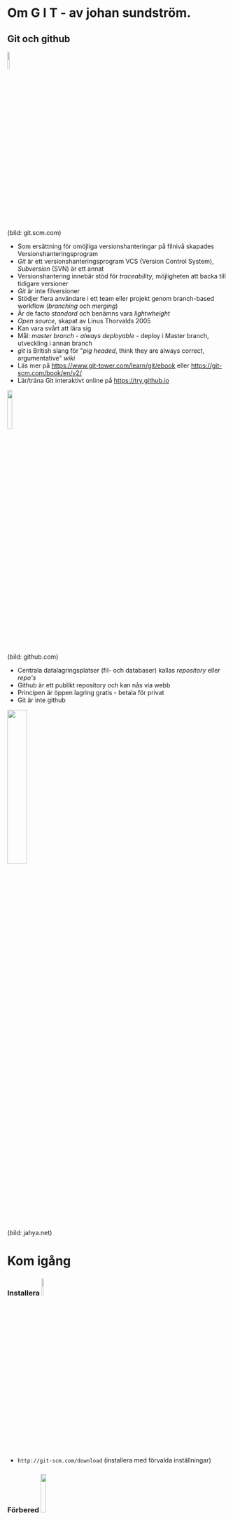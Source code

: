 # Om G I T - av johan sundström.
## Git och github
<img src="https://git-scm.com/images/logos/downloads/Git-Logo-2Color.png" width="10%" height="10%" />

(bild: git.scm.com)
* Som ersättning för omöjliga versionshanteringar på filnivå skapades Versionshanteringsprogram
* _Git_ är ett versionshanteringsprogram VCS (Version Control System), _Subversion_ (SVN) är ett annat
* Versionshantering innebär stöd för _traceability_, möjligheten att backa till tidigare versioner
* _Git_ är inte filversioner
* Stödjer flera användare i ett team eller projekt genom branch-based workflow (_branching_ och _merging_)
* Är de facto _standard_ och benämns vara _lightwheight_
* _Open source_, skapat av Linus Thorvalds 2005
* Kan vara svårt att lära sig
* Mål: _master branch - always deployable_ - deploy i Master branch, utveckling i annan branch
* _git_ is British slang för "_pig headed_, think they are always correct, argumentative" _wiki_
* Läs mer på <a href="https://www.git-tower.com/learn/git/ebook">https://www.git-tower.com/learn/git/ebook</a> eller <a href="https://git-scm.com/book/en/v2/">https://git-scm.com/book/en/v2/</a>
* Lär/träna Git interaktivt online på <a href="https://try.github.io">https://try.github.io</a>

<img src="https://crossbrowsertesting.com/design/images/github-logo.png" width="15%" height="15%" />

(bild: github.com)
* Centrala datalagringsplatser (fil- och databaser) kallas _repository_ eller _repo's_
* Github är ett publikt repository och kan nås via webb
* Principen är öppen lagring gratis - betala för privat
* Git är inte github

<img src="http://1.bp.blogspot.com/-WY2YpNr3W6g/UY6tZAc-H3I/AAAAAAAABLY/xJ9x3wIY8V8/s1600/Github2.png" width="30%" height="30%" />

(bild: jahya.net)


# Kom igång
### Installera <img src="https://git-scm.com/images/logos/downloads/Git-Logo-2Color.png" width="10%" height="10%" />
* ```http://git-scm.com/download``` (installera med förvalda inställningar)
### Förbered <img src="https://crossbrowsertesting.com/design/images/github-logo.png" width="15%" height="15%" />
* Registrera konto på ```https://github.com``` och logga in

### GUI tools (rekommenderas ej i tidigt stadium)
* GitHub for Windows
```https://windows.github.com```
* GitHub for Mac
```https://mac.github.com```

### Git och VS Code <img src="https://image.apphit.com/image/visual-studio-code/visual-studio-code-logo.png" width="3%" height="3%" />
* ```http://git-scm.com/download``` krävs för tillgång till Git i VS Code
* ```https://code.visualstudio.com/download```
* Med Visual Studio Code finns möjlighet att arbeta med terminal eller GUI

### Konfigurera Git från Bash/PowerShell/Terminal/DOS-prompt/Cmder
* ```http://git-scm.com/download``` - Installerar Bash-kommandoprompt (Linuxkommandon)
* För Windows finns en bättre konsol ```http://cmder.net```
* Öppna VS Code's interna terminalfönster (Windows: CTRL-ö, Linux: CTRL-Shft-´) 
1. Öppna terminal och förbered plats och mapp i filsystemet ```cd <mapp>``` och/eller ```mkdir <mapp>```
1. ```git init``` - Skapar lokal repository  i dolda undermappen ```.git```
1. ```git config --global user.name "johansundstrom"``` Tillägget ```--global``` ger åtkomst i alla projektmappar
1. ```git config --global user.email "johan.sundstrom@mdh.se"```
1. ```git config user.name``` - Visar användarnamn
1. ```git config user.email``` - Visar epostadress
1. ```git config --list``` - Listar inställningar
1. ```git config --global user.name "ninja-johan"``` - Ändrar username
1. ```git config --global color.ui auto``` - Färg UI
### Konfigurera Git från VS Code
* Klicka ```Initialize Repository``` i VS Code eller...
* Öppna VS Code's interna terminalfönster (CTRL-ö) och skriv konsolkommandon

### Git hjälp
* ```git <verb> --help```
* ```git help <verb>```

# <a href="https://github.com/johansundstrom/github_cheatsheet/blob/master/versioning.md">Versionshantering</a>
### Tre _stages_: Modified ---> Staged ---> Committed
<img src="https://git-scm.com/images/about/index1@2x.png" width="30%" height="30%" />

(bild: github.com)
1. **Modified** - Redigerade mapp(ar)/fil(er) upptäckta av Git (röd)
2. **Staged** - Mapp(ar)/fil(er) märkta för att bli committed (gul)
3. **Committed** - Mapp(ar)/fil(er) i säkert förvar inom versionsdatabasen (grön)

### Snabbversionen
1. ```git status``` - Visar filer som ändrats
1. ```git add .```  - Stage'ar allt
1. ```git status``` - Visar status
1. ```git status --short``` - Visar kort meddelande
1. ```git commit --message "commit message"``` - Commit (lagrar versionen)

### 1. Stage <mapp(ar)>/<fil(er)>
* ```git add <fil>``` | ```<mapp>``` | ```*.????``` | ```.```  - Fil | mapp | wildcard | alla
* ```git add <fil>``` | ```<mapp>``` | ```*.????``` | ```.``` Tillägget ``` --patch``` visar redigeringar mot repository 
### Unstage <mapp(ar)>/<fil(er)>
* ```git reset HEAD <fil>``` | ```<path/fil>``` - Fil återgår till Modified-status (HEAD är aktuell commit)
### 2. Commit <fil(er)>
* ```git commit --message "commit message"```
### Uncommit <fil(er)>
* ```git reset HEAD <fil>``` - Återställ fil från föregående commit
### 3. Återställ fil från tidigare commit
* ```git checkout -- <fil(er)>```
### 4. Visa logg
* ```git log``` - Visar alla commits och ID
* ```git log -p``` - Visar commit händelser, visar vad som ändrats
* ```git log -p -2``` - Visar commit händelser, visar vad som ändrats, sista två händelserna
* ```git log --pretty=oneline``` god överblick över commits
* ```git log --pretty=oneline --grapg``` Lägger till en graf 
* ```git log author="joh"``` - Visar alla commits från viss användare
### 5. .gitignore - fil eller mapp som inte ska behandlas av versionsystemet
1. ```touch .gitignore``` - Skapa filen ```.gitignore```
2. ```fil``` | ```/folder``` | ```*.txt``` - Lista vad som inte ska ingå (ett entry/rad)
---
### Visa skillnader mellan arbetsfiler och staging area
* ```git diff <fil(er)>```
### Visa skillnader mellan staging area och repository
* ```git diff --staged```
### Radera arbetsfiler och repository-filer
* ```git rm fil.file``` Kräver Git add nyfil.file och Git rm gammal.file innan commit
### Byt namn på fil
* ```git mv oldname.file newname.file```
### Flyttar fil till mapp
* ```git mv oldplace.file folder/newplace.file```


Notis visar att förändringar väntar på att skrivas


### Visual Studio Code <img src="https://image.apphit.com/image/visual-studio-code/visual-studio-code-logo.png" width="3%" height="3%" />
* Ett ```M```indikerar modified
* ```+``` öppnar _Stage_ ```A``` visas
* Markera fil - _Stage_
* Skriv commit message, Skicka
* Klick på ```M```visar förändringar
## Undoing changes från repository (kopierar tidigare stage till senast. Raderar inte)
* ```git log --oneline``` (en rad)
output från ovanstående
```
d8362b7 upd (commit meddelanden...)
f8a9f38 nya filer
64116aa update
```
* ```git checkout f8a9f38 -- filename.ext```
* ```git status```
* ```git checkout master```
* ```git checkout -- <fil>``` (återgår till sista commit)
* ```git status```
### Med Visual Studio Code
* Ett ```M```indikerar modified
* Markera fil - _Clean_

# <a href="https://github.com/johansundstrom/github_cheatsheet/blob/master/collaboration.md">Samarbeten - Branch/Merge</a>
<img src="https://backlogtool.com/git-guide/en/img/post/stepup/capture_stepup1_5_6.png" width="60%" height="60%" />

(bild: backlogtool.com)

### Snabbversionen - stegen
1. ```git branch develop``` Skapar kopia av master branch i "develop" branch (eller annat namn)
2. ```git checkout develop```switch till "develop" branch. develop branch är nu aktiv- eller HEAD-branch
3. ...arbete sker nu i develop branch
4. ```git checkout master``` byt till master branch. Master är nu HEAD branch
5. ```git merge develop``` slår samman "develop" med master branch
6. ```git branch -d develop``` raderar "develop" branch


### Skapa Branch
* ```git branch develop``` Skapar kopia av master i "develop" (eller annat namn)
### Switch till Branch
1. ```git checkout develop``` switch till "develop" branch
* develop är nu aktuell _HEAD branch_
* filerna i arbetskatalogen byts nu till de aktuella i develop branch
2. ```git rm '*.txt'``` Raderar alla *.txt i "develop" branch
1. ```git commit -m "raderat alla *.txt"```
### Chechkout master
* ```git checkout master``` - Switch till master branch
### Förbered för Merge
* ```git merge develop``` - Slår samman
### Branch städning
* ```git branch -d develop``` (raderar branch develop)
### Slutlig upload till repository
* ```git push```

# <a href="https://github.com/johansundstrom/github_cheatsheet/blob/master/remotes.md">Arbeta mot remote repository</a>

<img src="https://www.git-tower.com/learn/content/01-git/01-ebook/en/01-command-line/04-remote-repositories/01-introduction/basic-remote-workflow.png" width="50%" />

### Snabbversion
1. ```git clone <url>```  - Skapar lokal mapp samt .git och hämtar filer från centralt repo
2. ```git pull <remote> <branch>``` - Hämtar förändringar från origin och uppdaterar arbetsfiler i HEAD
3. ```git push <remote> <branch>``` - Publicera lokala förändringar på ett anslutningsnamn
## Översikt kommandon
### Anslutning(ar) - 'origin' är default anslutningsnamn
* ```git remote add origin <url>``` - Använd URL från github.com (```origin``` är default anslutningsnamn)
* ```git remote add <remote> <url>``` - Använd url från github.com (```<remote>``` är anslutningsnamnet)
* ```git remote``` - Listar anslutningsnamn
* ```git remote -v``` - Visar anslutningsnamn och URL
* ```git remote rm <remote>``` - Raderar anslutning 'remote'
* ```git remote rename <old-remotename> <new-remotename>```
### Hämta till lokal repo från anslutning
* ```git clone <url>```  - Skapar lokal mapp samt .git och hämtar filer från centralt repo
* ```git fetch <remote>``` - Hämtar förändringar från origin men uppdaterar INTE arbetsfiler i HEAD (kräver omstart av t.ex. VS Code)
* ```git pull <remote> <branch>``` - Hämtar förändringar från origin och uppdaterar arbetsfiler i HEAD
### Skicka från lokal repo till central repo på given anslutning
* ```git push <remote> <branch>``` - Publicera lokala förändringar på ett anslutningsnamn
* ```git push -u <remote> <branch>``` - Parameter -u i minnet, Git push nästa gång)
### Manipulera remote
* ```git branch -dr <remote/branch>``` - Radera remote branch
* ```git diff HEAD```  - Visar skillnader i arbetsverktyget




1) Git pull (ändringar?)
git (visar kommandon)
git VI esc:wq = write quit


Klona från externt repository
git clone https://github.com/johansundstrom/RPi_Node (hämtar från repository)

???Anslut till github
---------------------
13) Git remote add origin https://github.com/johansundstrom/try_git.git
14) Git push -u origin master (-u remember parameters, next time: Git push)
15) Git pull origin master



NEW BRANCH - PULL REQUEST
1) Create branch (name: feature?)
    2) Make changes and commit
    3) Open "Pull Requests tab" and click "New pull request" (for someone to review, show diffs)
    4) Select branch
    5) Verify
    6) Click "Create pull request"
    7) Add description, click "Create pull request".
8) "Merge pull request"
